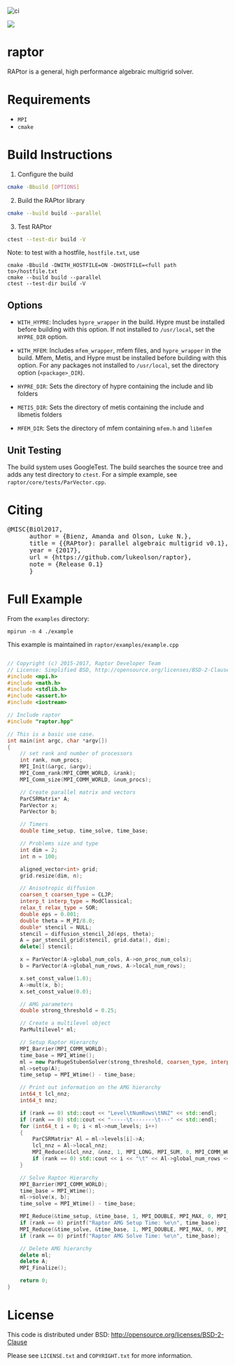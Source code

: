 ![ci](https://img.shields.io/github/actions/workflow/status/raptor-library/raptor/ci.yml?style=flat-square&label=tests)

![](docs/logo/raptor-logo.png)

# raptor

RAPtor is a general, high performance algebraic multigrid solver.

# Requirements

- `MPI`
- `cmake`


# Build Instructions

1. Configure the build

```bash
cmake -Bbuild [OPTIONS]
```

2. Build the RAPtor library
```bash
cmake --build build --parallel
```

3. Test RAPtor
```bash
ctest --test-dir build -V
```

Note: to test with a hostfile, `hostfile.txt`, use
```
cmake -Bbuild -DWITH_HOSTFILE=ON -DHOSTFILE=<full path to>/hostfile.txt
cmake --build build --parallel
ctest --test-dir build -V
```

## Options

- `WITH_HYPRE`:
    Includes `hypre_wrapper` in the build.  Hypre must be installed before
    building with this option.  If not installed to `/usr/local`, set the
    `HYPRE_DIR` option.

- `WITH_MFEM`:
    Includes `mfem_wrapper`, mfem files, and `hypre_wrapper` in the build.
    Mfem, Metis, and Hypre must be installed before building with this
    option.  For any packages not installed to `/usr/local`, set the
    directory option (`<package>_DIR`).

- `HYPRE_DIR`:
    Sets the directory of hypre containing the include and lib folders

- `METIS_DIR`:
    Sets the directory of metis containing the include and libmetis folders

- `MFEM_DIR`:
    Sets the directory of mfem containing `mfem.h` and `libmfem`

## Unit Testing

The build system uses GoogleTest.  The build searches
the source tree and adds any
test directory to `ctest`. For a simple example, see
`raptor/core/tests/ParVector.cpp`.

# Citing

<pre>
@MISC{BiOl2017,
      author = {Bienz, Amanda and Olson, Luke N.},
      title = {{RAPtor}: parallel algebraic multigrid v0.1},
      year = {2017},
      url = {https://github.com/lukeolson/raptor},
      note = {Release 0.1}
      }
</pre>

# Full Example

From the `examples` directory:
```
mpirun -n 4 ./example
```

This example is maintained in `raptor/examples/example.cpp`

```cpp

// Copyright (c) 2015-2017, Raptor Developer Team
// License: Simplified BSD, http://opensource.org/licenses/BSD-2-Clause
#include <mpi.h>
#include <math.h>
#include <stdlib.h>
#include <assert.h>
#include <iostream>

// Include raptor
#include "raptor.hpp"

// This is a basic use case.
int main(int argc, char *argv[])
{
    // set rank and number of processors
    int rank, num_procs;
    MPI_Init(&argc, &argv);
    MPI_Comm_rank(MPI_COMM_WORLD, &rank);
    MPI_Comm_size(MPI_COMM_WORLD, &num_procs);

    // Create parallel matrix and vectors
    ParCSRMatrix* A;
    ParVector x;
    ParVector b;

    // Timers
    double time_setup, time_solve, time_base;

    // Problems size and type
    int dim = 2;
    int n = 100;

    aligned_vector<int> grid;
    grid.resize(dim, n);

    // Anisotropic diffusion
    coarsen_t coarsen_type = CLJP;
    interp_t interp_type = ModClassical;
    relax_t relax_type = SOR;
    double eps = 0.001;
    double theta = M_PI/8.0;
    double* stencil = NULL;
    stencil = diffusion_stencil_2d(eps, theta);
    A = par_stencil_grid(stencil, grid.data(), dim);
    delete[] stencil;

    x = ParVector(A->global_num_cols, A->on_proc_num_cols);
    b = ParVector(A->global_num_rows, A->local_num_rows);

    x.set_const_value(1.0);
    A->mult(x, b);
    x.set_const_value(0.0);

    // AMG parameters
    double strong_threshold = 0.25;

    // Create a multilevel object
    ParMultilevel* ml;

    // Setup Raptor Hierarchy
    MPI_Barrier(MPI_COMM_WORLD);
    time_base = MPI_Wtime();
    ml = new ParRugeStubenSolver(strong_threshold, coarsen_type, interp_type, Classical, relax_type);
    ml->setup(A);
    time_setup = MPI_Wtime() - time_base;

    // Print out information on the AMG hierarchy
    int64_t lcl_nnz;
    int64_t nnz;

    if (rank == 0) std::cout << "Level\tNumRows\tNNZ" << std::endl;
    if (rank == 0) std::cout << "-----\t-------\t---" << std::endl;
    for (int64_t i = 0; i < ml->num_levels; i++)
    {
        ParCSRMatrix* Al = ml->levels[i]->A;
        lcl_nnz = Al->local_nnz;
        MPI_Reduce(&lcl_nnz, &nnz, 1, MPI_LONG, MPI_SUM, 0, MPI_COMM_WORLD);
        if (rank == 0) std::cout << i << "\t" << Al->global_num_rows << "\t" << nnz << std::endl;
    }

    // Solve Raptor Hierarchy
    MPI_Barrier(MPI_COMM_WORLD);
    time_base = MPI_Wtime();
    ml->solve(x, b);
    time_solve = MPI_Wtime() - time_base;

    MPI_Reduce(&time_setup, &time_base, 1, MPI_DOUBLE, MPI_MAX, 0, MPI_COMM_WORLD);
    if (rank == 0) printf("Raptor AMG Setup Time: %e\n", time_base);
    MPI_Reduce(&time_solve, &time_base, 1, MPI_DOUBLE, MPI_MAX, 0, MPI_COMM_WORLD);
    if (rank == 0) printf("Raptor AMG Solve Time: %e\n", time_base);

    // Delete AMG hierarchy
    delete ml;
    delete A;
    MPI_Finalize();

    return 0;
}

```

# License

This code is distributed under BSD: http://opensource.org/licenses/BSD-2-Clause

Please see `LICENSE.txt` and `COPYRIGHT.txt` for more information.

